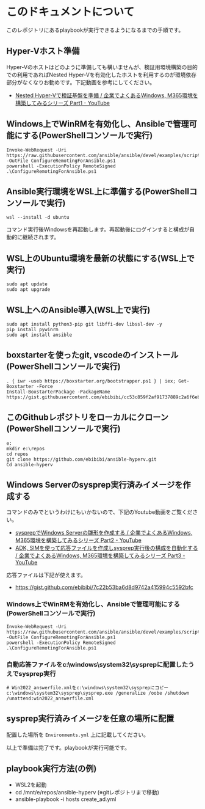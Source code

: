 # このドキュメントについて

このレポジトリにあるplaybookが実行できるようになるまでの手順です。

## Hyper-Vホスト準備

Hyper-Vのホストはどのように準備しても構いませんが、検証用環境構築の目的での利用であればNested Hyper-Vを有効化したホストを利用するのが環境依存部分がなくなりお勧めです。下記動画を参考にしてください。

* [Nested Hyper\-Vで検証基盤を準備 / 企業でよくあるWindows, M365環境を構築してみるシリーズ Part1 \- YouTube](https://www.youtube.com/watch?v=5rG_3MxpFzQ&list=PLas-S4LkjlLr27Dy5x80qUNvVFCPDb9fX&index=3)
## Windows上でWinRMを有効化し、Ansibleで管理可能にする(PowerShellコンソールで実行)

    Invoke-WebRequest -Uri  https://raw.githubusercontent.com/ansible/ansible/devel/examples/scripts/ConfigureRemotingForAnsible.ps1 -OutFile ConfigureRemotingForAnsible.ps1
    powershell -ExecutionPolicy RemoteSigned .\ConfigureRemotingForAnsible.ps1

## Ansible実行環境をWSL上に準備する(PowerShellコンソールで実行)

    wsl --install -d ubuntu

コマンド実行後Windowsを再起動します。再起動後にログインすると構成が自動的に継続されます。


## WSL上のUbuntu環境を最新の状態にする(WSL上で実行)

    sudo apt update
    sudo apt upgrade

## WSL上へのAnsible導入(WSL上で実行)

    sudo apt install python3-pip git libffi-dev libssl-dev -y
    pip install pywinrm
    sudo apt install ansible

## boxstarterを使ったgit, vscodeのインストール(PowerShellコンソールで実行)

    . { iwr -useb https://boxstarter.org/bootstrapper.ps1 } | iex; Get-Boxstarter -Force
    Install-BoxstarterPackage -PackageName https://gist.githubusercontent.com/ebibibi/cc53c859f2af91737889c2a6f6eb0aa5/raw/bb47a879f30597ed11b351eb09ad5969dce5071f/boxstarter.txt

## このGithubレポジトリをローカルにクローン(PowerShellコンソールで実行)

    e:
    mkdir e:\repos
    cd repos
    git clone https://github.com/ebibibi/ansible-hyperv.git
    Cd ansible-hyperv

## Windows Serverのsysprep実行済みイメージを作成する

コマンドのみでというわけにもいかないので、下記のYoutube動画をご覧ください。
* [sysprepでWindows Serverの雛形を作成する / 企業でよくあるWindows, M365環境を構築してみるシリーズ Part2 \- YouTube](https://www.youtube.com/watch?v=m5pFUegs6CY&list=PLas-S4LkjlLr27Dy5x80qUNvVFCPDb9fX&index=3)
* [ADK, SIMを使って応答ファイルを作成しsysprep実行後の構成を自動化する / 企業でよくあるWindows, M365環境を構築してみるシリーズ Part3 \- YouTube](https://www.youtube.com/watch?v=wOHfoPphjMY&list=PLas-S4LkjlLr27Dy5x80qUNvVFCPDb9fX&index=4)

応答ファイルは下記が使えます。
* https://gist.github.com/ebibibi/7c22b53ba6d8d9742a415994c5592bfc

### Windows上でWinRMを有効化し、Ansibleで管理可能にする(PowerShellコンソールで実行)

    Invoke-WebRequest -Uri  https://raw.githubusercontent.com/ansible/ansible/devel/examples/scripts/ConfigureRemotingForAnsible.ps1 -OutFile ConfigureRemotingForAnsible.ps1
    powershell -ExecutionPolicy RemoteSigned .\ConfigureRemotingForAnsible.ps1

### 自動応答ファイルをc:\windows\system32\sysprepに配置したうえでsysprep実行

    # Win2022_answerfile.xmlをc:\windows\system32\sysprepにコピー
    c:\windows\system32\sysprep\sysprep.exe /generalize /oobe /shutdown /unattend:win2022_answerfile.xml

## sysprep実行済みイメージを任意の場所に配置

配置した場所を `Environments.yml` 上に記載してください。

以上で準備は完了です。playbookが実行可能です。

## playbook実行方法(の例)
- WSL2を起動
- cd /mnt/e/repos/ansible-hyperv (※gitレポジトリまで移動)
- ansible-playbook -i hosts create_ad.yml
